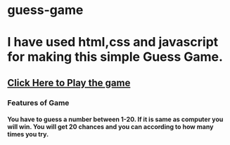 

# 
# guess-game
# I have used html,css and javascript for making this simple Guess Game.
## <a href="https://hasanrakibgit.github.io/guess-game/">Click Here to Play the game</a>
### Features of Game
#### You have to guess a number between 1-20. If it is same as computer you will win. You will get 20 chances and you can according to how many times you try.
